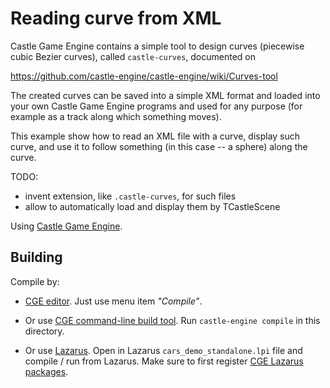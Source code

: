 # Reading curve from XML

Castle Game Engine contains a simple tool to design curves (piecewise cubic Bezier curves), called `castle-curves`, documented on 

  https://github.com/castle-engine/castle-engine/wiki/Curves-tool

The created curves can be saved into a simple XML format and loaded into your own Castle Game Engine programs and used for any purpose (for example as a track along which something moves).

This example show how to read an XML file with a curve, display such curve, and use it to follow something (in this case -- a sphere) along the curve.

TODO:
- invent extension, like `.castle-curves`, for such files
- allow to automatically load and display them by TCastleScene

Using [Castle Game Engine](https://castle-engine.io/).

## Building

Compile by:

- [CGE editor](https://castle-engine.io/manual_editor.php). Just use menu item _"Compile"_.

- Or use [CGE command-line build tool](https://github.com/castle-engine/castle-engine/wiki/Build-Tool). Run `castle-engine compile` in this directory.

- Or use [Lazarus](https://www.lazarus-ide.org/). Open in Lazarus `cars_demo_standalone.lpi` file and compile / run from Lazarus. Make sure to first register [CGE Lazarus packages](https://castle-engine.io/documentation.php).
